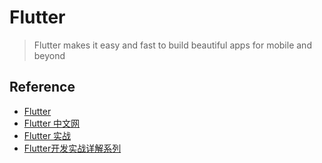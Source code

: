 # Flutter
> Flutter makes it easy and fast to build beautiful apps for mobile and beyond

## Reference

- [Flutter](https://github.com/flutter/flutter)
- [Flutter 中文网](https://flutterchina.club/)
- [Flutter 实战](https://github.com/flutterchina/flutter_in_action_2nd)
- [Flutter开发实战详解系列](https://github.com/CarGuo/gsy_flutter_book)

